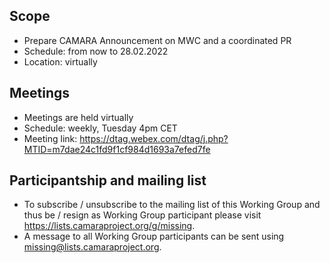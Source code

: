 ## Scope
* Prepare CAMARA Announcement on MWC and a coordinated PR 
* Schedule: from now to 28.02.2022  
* Location: virtually  

## Meetings
* Meetings are held virtually
* Schedule: weekly, Tuesday 4pm CET
* Meeting link: https://dtag.webex.com/dtag/j.php?MTID=m7dae24c1fd9f1cf984d1693a7efed7fe

## Participantship and mailing list
* To subscribe / unsubscribe to the mailing list of this Working Group and thus be / resign as Working Group participant please visit <https://lists.camaraproject.org/g/missing>.
* A message to all Working Group participants can be sent using <missing@lists.camaraproject.org>.
